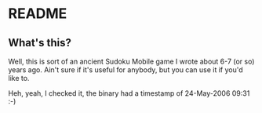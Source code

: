 README
======

What's this?
------------

Well, this is sort of an ancient Sudoku Mobile game I wrote about 6-7 (or so) years ago.
Ain't sure if it's useful for anybody, but you can use it if you'd like to.

Heh, yeah, I checked it, the binary had a timestamp of 24-May-2006 09:31 :-)

